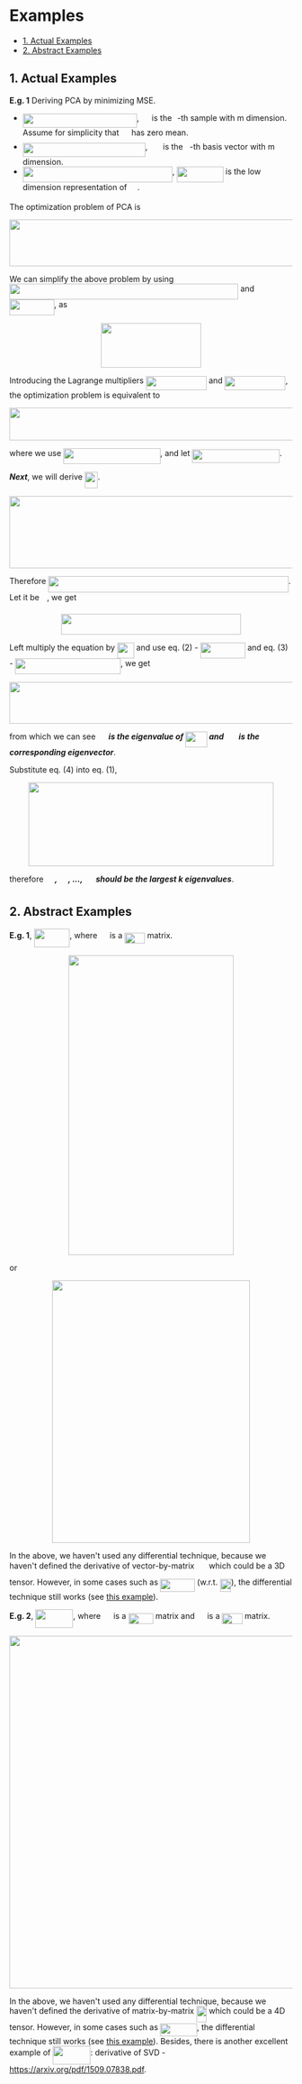 <h1> Examples </h1>

<!-- MarkdownTOC -->

- [1. Actual Examples](#1-actual-examples)
- [2. Abstract Examples](#2-abstract-examples)

<!-- /MarkdownTOC -->

## 1. Actual Examples

**E.g. 1** Deriving PCA by minimizing MSE.

- <img src="tex/684d1346c74b9987de0c17d9c53cf2ac.svg?invert_in_darkmode" align=middle width=203.00764605pt height=24.657534pt/>, <img src="tex/c416d0c6d8ab37f889334e2d1a9863c3.svg?invert_in_darkmode" align=middle width=14.6280156pt height=14.6118786pt/> is the <img src="tex/77a3b857d53fb44e33b53e4c8b68351a.svg?invert_in_darkmode" align=middle width=5.6632257pt height=21.6830097pt/>-th sample with m dimension. Assume for simplicity that <img src="tex/d05b996d2c08252f77613c25205a0f04.svg?invert_in_darkmode" align=middle width=14.29216635pt height=22.5570873pt/> has zero mean.
- <img src="tex/805f1ba29a4965179d1766344a78003f.svg?invert_in_darkmode" align=middle width=217.82867865pt height=24.657534pt/>, <img src="tex/831047ac6f850b0d588c94d84fc6f4c1.svg?invert_in_darkmode" align=middle width=19.75740525pt height=14.6118786pt/> is the <img src="tex/36b5afebdba34564d884d347484ac0c7.svg?invert_in_darkmode" align=middle width=7.710417pt height=21.6830097pt/>-th basis vector with m dimension.
- <img src="tex/c053a97af423085b0d1caff7bad21361.svg?invert_in_darkmode" align=middle width=266.1929721pt height=27.9124395pt/>, <img src="tex/9fb01b1f049f71510ce5c71a29044cc5.svg?invert_in_darkmode" align=middle width=82.89732165pt height=27.9124395pt/> is the low dimension representation of <img src="tex/c416d0c6d8ab37f889334e2d1a9863c3.svg?invert_in_darkmode" align=middle width=14.6280156pt height=14.6118786pt/>.

The optimization problem of PCA is

<p align="center"><img src="tex/29c78824c7a61b548ec04ab6d9565e59.svg?invert_in_darkmode" align=middle width=649.1553024pt height=82.9873836pt/></p>

We can simplify the above problem by using <img src="tex/5c1be6a2e2ad9f7bc05cc2b96913e716.svg?invert_in_darkmode" align=middle width=407.3047275pt height=27.9124395pt/> and <img src="tex/a5d4fd403c305234001f2f87d133519b.svg?invert_in_darkmode" align=middle width=79.794165pt height=27.9124395pt/>, as

<p align="center"><img src="tex/1f80db88a38606d519d5360fe87c5722.svg?invert_in_darkmode" align=middle width=177.6595425pt height=78.8777946pt/></p>

Introducing the Lagrange multipliers <img src="tex/15c6364fc6c8a9ac330de3cc1dd76297.svg?invert_in_darkmode" align=middle width=108.0594306pt height=24.657534pt/> and <img src="tex/3a4921573f3ddd88fef975e48b03fb34.svg?invert_in_darkmode" align=middle width=108.0594306pt height=24.657534pt/>, the optimization problem is equivalent to

<p align="center"><img src="tex/8ac1adc2cab49704bbd30386e8dbce6e.svg?invert_in_darkmode" align=middle width=643.57777275pt height=57.95347965pt/></p>

where we use <img src="tex/d37fd43b0bbbbbf3e43cf14bc25fa23f.svg?invert_in_darkmode" align=middle width=172.41955335pt height=27.9124395pt/>, and let <img src="tex/418646bd58f82cd21db79833604153d8.svg?invert_in_darkmode" align=middle width=155.80308315pt height=24.7161288pt/>.

***Next***, we will derive <img src="tex/812ea914ddbd5c7b8de749d8e906a6f8.svg?invert_in_darkmode" align=middle width=23.1558426pt height=28.9263447pt/>.

<p align="center"><img src="tex/cf422bcef38201153a771c8251631942.svg?invert_in_darkmode" align=middle width=747.00524745pt height=127.9730364pt/></p>

Therefore <img src="tex/c5aef706035e4c1858fd5dd2c833d7dd.svg?invert_in_darkmode" align=middle width=427.78704045pt height=28.9263447pt/>. Let it be <img src="tex/60eb568c0573744ea49707553106a93f.svg?invert_in_darkmode" align=middle width=9.4520052pt height=21.1872144pt/>, we get

<p align="center"><img src="tex/964bf31ee86abec2555f40e2fdf2fc46.svg?invert_in_darkmode" align=middle width=319.6702872pt height=36.35277855pt/></p>

Left multiply the equation by <img src="tex/9e8ffed85b9290db84ba5b6f98e56762.svg?invert_in_darkmode" align=middle width=30.0798696pt height=27.9124395pt/> and use eq. (2) - <img src="tex/a5d4fd403c305234001f2f87d133519b.svg?invert_in_darkmode" align=middle width=79.794165pt height=27.9124395pt/> and eq. (3) - <img src="tex/9b0ceed0bf10a076c6acc03793081cf3.svg?invert_in_darkmode" align=middle width=187.6178964pt height=27.9124395pt/>, we get

<p align="center"><img src="tex/4881c708375c2ac17b4f37d280a28c13.svg?invert_in_darkmode" align=middle width=634.44980115pt height=74.0239665pt/></p>

from which we can see ***<img src="tex/47c91d5b4bf88dfbe2233a1b27bb8cbe.svg?invert_in_darkmode" align=middle width=15.6935922pt height=22.8310566pt/> is the eigenvalue of <img src="tex/a4ae53a03eecebede446b3cdc5eb7183.svg?invert_in_darkmode" align=middle width=38.85835305pt height=27.9124395pt/> and <img src="tex/831047ac6f850b0d588c94d84fc6f4c1.svg?invert_in_darkmode" align=middle width=19.75740525pt height=14.6118786pt/> is the corresponding eigenvector***.

Substitute eq. (4) into eq. (1),

<p align="center"><img src="tex/446ec8bf533862f656801999abf8ea01.svg?invert_in_darkmode" align=middle width=435.77233755pt height=149.10353865pt/></p>

therefore ***<img src="tex/ce9b0d1765717c60b7915f2a48951a92.svg?invert_in_darkmode" align=middle width=16.1416299pt height=22.8310566pt/>, <img src="tex/22d952fd172ae91ac1817c8f2b3be088.svg?invert_in_darkmode" align=middle width=16.1416299pt height=22.8310566pt/>, ..., <img src="tex/0c99b2af0fc5f8b1a39c8902837934f4.svg?invert_in_darkmode" align=middle width=16.855113pt height=22.8310566pt/> should be the largest k eigenvalues***. <img src="tex/bcf9035465fb0a2d380bb9fc8c9d2545.svg?invert_in_darkmode" align=middle width=12.7854342pt height=22.1917872pt/>



## 2. Abstract Examples

**E.g. 1**, <img src="tex/ca960af172ffc76bd9f26a4be5e26ace.svg?invert_in_darkmode" align=middle width=63.6150108pt height=33.2053986pt/>, where <img src="tex/d05b996d2c08252f77613c25205a0f04.svg?invert_in_darkmode" align=middle width=14.29216635pt height=22.5570873pt/> is a <img src="tex/6751b03b5f3d6d66a90def3339c879c8.svg?invert_in_darkmode" align=middle width=36.28986405pt height=19.1781018pt/> matrix.

<p align="center"><img src="tex/a004f1e62426b63737ecc8c87aa28719.svg?invert_in_darkmode" align=middle width=293.33587305pt height=532.17125775pt/></p>

or

<p align="center"><img src="tex/2211dff6fd22e1740aa0d3c5d1505f08.svg?invert_in_darkmode" align=middle width=351.38692215pt height=465.51294075pt/></p>

In the above, we haven't used any differential technique, because we haven't defined the derivative of vector-by-matrix <img src="tex/4cd51c073dc2f63ed2a687aabdf9e3c2.svg?invert_in_darkmode" align=middle width=17.98005495pt height=30.648288pt/> which could be a 3D tensor. However, in some cases such as <img src="tex/fd6a90714b41269dcf4d29fd283b2fc5.svg?invert_in_darkmode" align=middle width=61.6777095pt height=22.5570873pt/> (w.r.t. <img src="tex/380c103b60c66d6420ec8923cdc6e6e8.svg?invert_in_darkmode" align=middle width=19.8058509pt height=22.5570873pt/>), the differential technique still works (see [this example](./README.md#y=Wx)).

**E.g. 2**, <img src="tex/8549adb88bfe36130ebab8cf4798e2e8.svg?invert_in_darkmode" align=middle width=67.05929835pt height=33.2053986pt/>, where <img src="tex/319d907db67f3000780e9b2d1a2816d9.svg?invert_in_darkmode" align=middle width=14.76475935pt height=22.5570873pt/> is a <img src="tex/63b142315f480db0b3ff453d62cc3e7f.svg?invert_in_darkmode" align=middle width=44.3911677pt height=19.1781018pt/> matrix and <img src="tex/d05b996d2c08252f77613c25205a0f04.svg?invert_in_darkmode" align=middle width=14.29216635pt height=22.5570873pt/> is a <img src="tex/6751b03b5f3d6d66a90def3339c879c8.svg?invert_in_darkmode" align=middle width=36.28986405pt height=19.1781018pt/> matrix.

<p align="center"><img src="tex/a6f513ee10f611fd18a07a55e85d0ef3.svg?invert_in_darkmode" align=middle width=553.9515267pt height=625.9342254pt/></p>

In the above, we haven't used any differential technique, because we haven't defined the derivative of matrix-by-matrix <img src="tex/67f5bf892d3a85e4355fafecc13c8d5c.svg?invert_in_darkmode" align=middle width=18.3478746pt height=28.9263447pt/> which could be a 4D tensor. However, in some cases such as <img src="tex/20f8bd7d5b5393263f338e8c2a18b2cf.svg?invert_in_darkmode" align=middle width=65.26671525pt height=22.5570873pt/>, the differential technique still works (see [this example](./README.md#Y=AX)). Besides, there is another excellent example of <img src="tex/8549adb88bfe36130ebab8cf4798e2e8.svg?invert_in_darkmode" align=middle width=67.05929835pt height=33.2053986pt/>: derivative of SVD - https://arxiv.org/pdf/1509.07838.pdf.